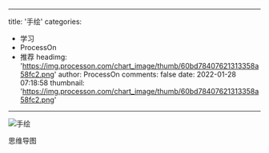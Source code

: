
---
title: '手绘'
categories: 
 - 学习
 - ProcessOn
 - 推荐
headimg: 'https://img.processon.com/chart_image/thumb/60bd78407621313358a58fc2.png'
author: ProcessOn
comments: false
date: 2022-01-28 07:18:58
thumbnail: 'https://img.processon.com/chart_image/thumb/60bd78407621313358a58fc2.png'
---

<div>   
<img class="thumb" alt="手绘" src="https://img.processon.com/chart_image/thumb/60bd78407621313358a58fc2.png" referrerpolicy="no-referrer">
<p>思维导图</p>  
</div>
            